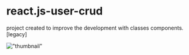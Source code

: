 # react.js-user-crud

project created to improve the development with classes components. [legacy]

!["thumbnail"](https://user-images.githubusercontent.com/41245525/168700445-abf3fe04-3f68-4e64-9a6f-4aec11c9b334.png)
